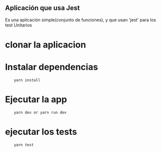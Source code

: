 ## Aplicación que usa Jest

Es una aplicación simple(conjunto de funciones), y que usan 'jest' para los
test Unitarios

# clonar la aplicacion

# Instalar dependencias
```
    yarn install
```
# Ejecutar la app

```
    yarn dev or yarn run dev
```

# ejecutar los tests

```
    yarn test
```
